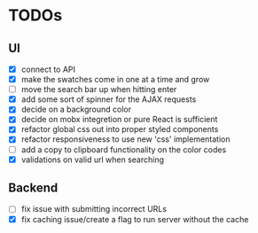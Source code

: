 # TODOs

## UI

- [x] connect to API
- [x] make the swatches come in one at a time and grow
- [ ] move the search bar up when hitting enter
- [x] add some sort of spinner for the AJAX requests
- [x] decide on a background color
- [x] decide on mobx integretion or pure React is sufficient
- [x] refactor global css out into proper styled components
- [x] refactor responsiveness to use new 'css' implementation
- [ ] add a copy to clipboard functionality on the color codes
- [x] validations on valid url when searching

## Backend
- [ ] fix issue with submitting incorrect URLs
- [x] fix caching issue/create a flag to run server without the cache

